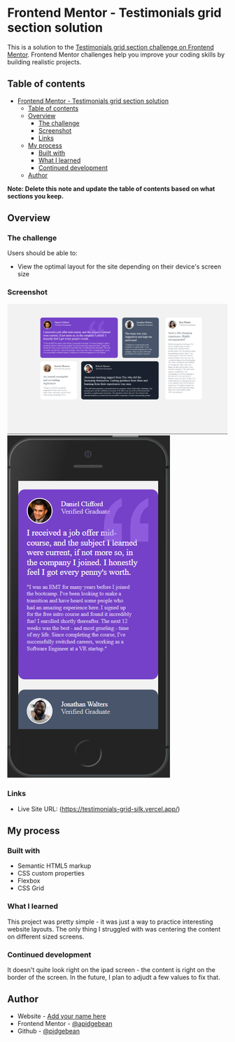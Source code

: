 # Frontend Mentor - Testimonials grid section solution

This is a solution to the [Testimonials grid section challenge on Frontend Mentor](https://www.frontendmentor.io/challenges/testimonials-grid-section-Nnw6J7Un7). Frontend Mentor challenges help you improve your coding skills by building realistic projects. 

## Table of contents

- [Frontend Mentor - Testimonials grid section solution](#frontend-mentor---testimonials-grid-section-solution)
  - [Table of contents](#table-of-contents)
  - [Overview](#overview)
    - [The challenge](#the-challenge)
    - [Screenshot](#screenshot)
    - [Links](#links)
  - [My process](#my-process)
    - [Built with](#built-with)
    - [What I learned](#what-i-learned)
    - [Continued development](#continued-development)
  - [Author](#author)

**Note: Delete this note and update the table of contents based on what sections you keep.**

## Overview

### The challenge

Users should be able to:

- View the optimal layout for the site depending on their device's screen size

### Screenshot

![desktop view](/finished/desktop-view.png)
![mobile view](/finished/mobile-view.png)

### Links

- Live Site URL: (https://testimonials-grid-silk.vercel.app/)

## My process

### Built with

- Semantic HTML5 markup
- CSS custom properties
- Flexbox
- CSS Grid

### What I learned

This project was pretty simple - it was just a way to practice interesting website layouts. The only thing I struggled with was centering the content on different sized screens.

### Continued development

It doesn't quite look right on the ipad screen - the content is right on the border of the screen. In the future, I plan to adjudt a few values to fix that.

## Author

- Website - [Add your name here](https://www.your-site.com)
- Frontend Mentor - [@apidgebean](https://www.frontendmentor.io/profile/pidgebean)
- Github - [@pidgebean](https://github.com/pidgebean)

